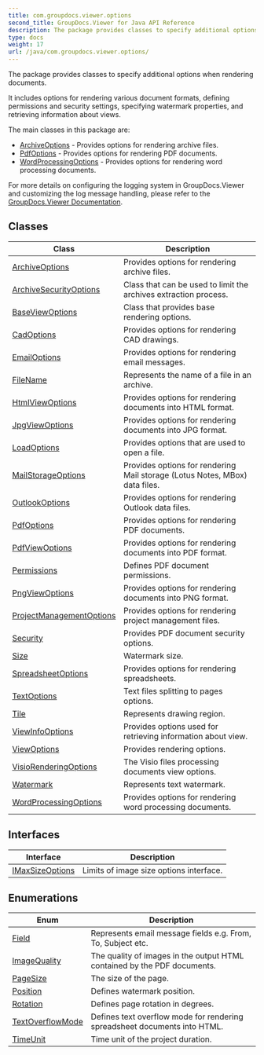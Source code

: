 ```yaml
---
title: com.groupdocs.viewer.options
second_title: GroupDocs.Viewer for Java API Reference
description: The package provides classes to specify additional options when rendering documents.
type: docs
weight: 17
url: /java/com.groupdocs.viewer.options/
---
```


The package provides classes to specify additional options when rendering documents.

It includes options for rendering various document formats, defining permissions and security settings, specifying watermark properties, and retrieving information about views.

The main classes in this package are:

 *  [ArchiveOptions](../../com.groupdocs.viewer.options/archiveoptions) - Provides options for rendering archive files.
 *  [PdfOptions](../../com.groupdocs.viewer.options/pdfoptions) - Provides options for rendering PDF documents.
 *  [WordProcessingOptions](../../com.groupdocs.viewer.options/wordprocessingoptions) - Provides options for rendering word processing documents.

For more details on configuring the logging system in GroupDocs.Viewer and customizing the log message handling, please refer to the [GroupDocs.Viewer Documentation][].


[GroupDocs.Viewer Documentation]: https://docs.groupdocs.com/viewer/java/


## Classes

| Class | Description |
| --- | --- |
| [ArchiveOptions](../com.groupdocs.viewer.options/archiveoptions) | Provides options for rendering archive files. |
| [ArchiveSecurityOptions](../com.groupdocs.viewer.options/archivesecurityoptions) | Class that can be used to limit the archives extraction process. |
| [BaseViewOptions](../com.groupdocs.viewer.options/baseviewoptions) | Class that provides base rendering options. |
| [CadOptions](../com.groupdocs.viewer.options/cadoptions) | Provides options for rendering CAD drawings. |
| [EmailOptions](../com.groupdocs.viewer.options/emailoptions) | Provides options for rendering email messages. |
| [FileName](../com.groupdocs.viewer.options/filename) | Represents the name of a file in an archive. |
| [HtmlViewOptions](../com.groupdocs.viewer.options/htmlviewoptions) | Provides options for rendering documents into HTML format. |
| [JpgViewOptions](../com.groupdocs.viewer.options/jpgviewoptions) | Provides options for rendering documents into JPG format. |
| [LoadOptions](../com.groupdocs.viewer.options/loadoptions) | Provides options that are used to open a file. |
| [MailStorageOptions](../com.groupdocs.viewer.options/mailstorageoptions) | Provides options for rendering Mail storage (Lotus Notes, MBox) data files. |
| [OutlookOptions](../com.groupdocs.viewer.options/outlookoptions) | Provides options for rendering Outlook data files. |
| [PdfOptions](../com.groupdocs.viewer.options/pdfoptions) | Provides options for rendering PDF documents. |
| [PdfViewOptions](../com.groupdocs.viewer.options/pdfviewoptions) | Provides options for rendering documents into PDF format. |
| [Permissions](../com.groupdocs.viewer.options/permissions) | Defines PDF document permissions. |
| [PngViewOptions](../com.groupdocs.viewer.options/pngviewoptions) | Provides options for rendering documents into PNG format. |
| [ProjectManagementOptions](../com.groupdocs.viewer.options/projectmanagementoptions) | Provides options for rendering project management files. |
| [Security](../com.groupdocs.viewer.options/security) | Provides PDF document security options. |
| [Size](../com.groupdocs.viewer.options/size) | Watermark size. |
| [SpreadsheetOptions](../com.groupdocs.viewer.options/spreadsheetoptions) | Provides options for rendering spreadsheets. |
| [TextOptions](../com.groupdocs.viewer.options/textoptions) | Text files splitting to pages options. |
| [Tile](../com.groupdocs.viewer.options/tile) | Represents drawing region. |
| [ViewInfoOptions](../com.groupdocs.viewer.options/viewinfooptions) | Provides options used for retrieving information about view. |
| [ViewOptions](../com.groupdocs.viewer.options/viewoptions) | Provides rendering options. |
| [VisioRenderingOptions](../com.groupdocs.viewer.options/visiorenderingoptions) | The Visio files processing documents view options. |
| [Watermark](../com.groupdocs.viewer.options/watermark) | Represents text watermark. |
| [WordProcessingOptions](../com.groupdocs.viewer.options/wordprocessingoptions) | Provides options for rendering word processing documents. |

## Interfaces

| Interface | Description |
| --- | --- |
| [IMaxSizeOptions](../com.groupdocs.viewer.options/imaxsizeoptions) | Limits of image size options interface. |

## Enumerations

| Enum | Description |
| --- | --- |
| [Field](../com.groupdocs.viewer.options/field) | Represents email message fields e.g. From, To, Subject etc. |
| [ImageQuality](../com.groupdocs.viewer.options/imagequality) | The quality of images in the output HTML contained by the PDF documents. |
| [PageSize](../com.groupdocs.viewer.options/pagesize) | The size of the page. |
| [Position](../com.groupdocs.viewer.options/position) | Defines watermark position. |
| [Rotation](../com.groupdocs.viewer.options/rotation) | Defines page rotation in degrees. |
| [TextOverflowMode](../com.groupdocs.viewer.options/textoverflowmode) | Defines text overflow mode for rendering spreadsheet documents into HTML. |
| [TimeUnit](../com.groupdocs.viewer.options/timeunit) | Time unit of the project duration. |
